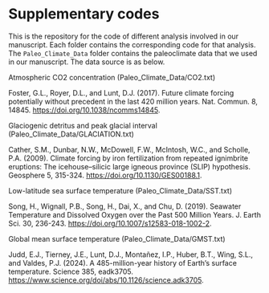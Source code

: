 # Supplementary codes
This is the repository for the code of different analysis involved in our manuscript.
Each folder contains the corresponding code for that analysis.
The `Paleo_Climate_Data` folder contains the paleoclimate data that we used in our manuscript. The data source is as below.

Atmospheric CO2 concentration (Paleo_Climate_Data/CO2.txt)

Foster, G.L., Royer, D.L., and Lunt, D.J. (2017). Future climate forcing potentially without precedent in the last 420 million years. Nat. Commun. 8, 14845. https://doi.org/10.1038/ncomms14845.

Glaciogenic detritus and peak glacial interval (Paleo_Climate_Data/GLACIATION.txt)

Cather, S.M., Dunbar, N.W., McDowell, F.W., McIntosh, W.C., and Scholle, P.A. (2009). Climate forcing by iron fertilization from repeated ignimbrite eruptions: The icehouse–silicic large igneous province (SLIP) hypothesis. Geosphere 5, 315-324. https://doi.org/10.1130/GES00188.1.

Low-latitude sea surface temperature (Paleo_Climate_Data/SST.txt)

Song, H., Wignall, P.B., Song, H., Dai, X., and Chu, D. (2019). Seawater Temperature and Dissolved Oxygen over the Past 500 Million Years. J. Earth Sci. 30, 236-243. https://doi.org/10.1007/s12583-018-1002-2.

Global mean surface temperature (Paleo_Climate_Data/GMST.txt)

Judd, E.J., Tierney, J.E., Lunt, D.J., Montañez, I.P., Huber, B.T., Wing, S.L., and Valdes, P.J. (2024). A 485-million-year history of Earth’s surface temperature. Science 385, eadk3705. https://www.science.org/doi/abs/10.1126/science.adk3705.
